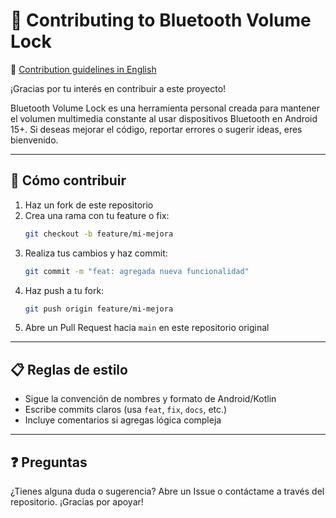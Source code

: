 # 🤝 Contributing to Bluetooth Volume Lock

📘 [Contribution guidelines in English](CONTRIBUTING.en.md)


¡Gracias por tu interés en contribuir a este proyecto!

Bluetooth Volume Lock es una herramienta personal creada para mantener el volumen multimedia constante al usar dispositivos Bluetooth en Android 15+. Si deseas mejorar el código, reportar errores o sugerir ideas, eres bienvenido.

---

## 📌 Cómo contribuir

1. Haz un fork de este repositorio
2. Crea una rama con tu feature o fix:
   ```bash
   git checkout -b feature/mi-mejora
   ```
3. Realiza tus cambios y haz commit:
   ```bash
   git commit -m "feat: agregada nueva funcionalidad"
   ```
4. Haz push a tu fork:
   ```bash
   git push origin feature/mi-mejora
   ```
5. Abre un Pull Request hacia `main` en este repositorio original

---

## 📋 Reglas de estilo

- Sigue la convención de nombres y formato de Android/Kotlin
- Escribe commits claros (usa `feat`, `fix`, `docs`, etc.)
- Incluye comentarios si agregas lógica compleja

---

## ❓ Preguntas

¿Tienes alguna duda o sugerencia? Abre un Issue o contáctame a través del repositorio. ¡Gracias por apoyar!

